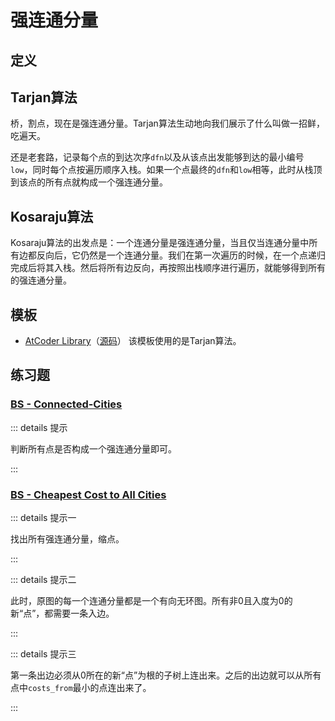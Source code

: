 # 强连通分量

## 定义

## Tarjan算法

桥，割点，现在是强连通分量。Tarjan算法生动地向我们展示了什么叫做一招鲜，吃遍天。

还是老套路，记录每个点的到达次序`dfn`以及从该点出发能够到达的最小编号`low`，同时每个点按遍历顺序入栈。如果一个点最终的`dfn`和`low`相等，此时从栈顶到该点的所有点就构成一个强连通分量。

## Kosaraju算法

Kosaraju算法的出发点是：一个连通分量是强连通分量，当且仅当连通分量中所有边都反向后，它仍然是一个连通分量。我们在第一次遍历的时候，在一个点递归完成后将其入栈。然后将所有边反向，再按照出栈顺序进行遍历，就能够得到所有的强连通分量。

## 模板

- [AtCoder Library](https://atcoder.github.io/ac-library/production/document_en/scc.html)（[源码](https://github.com/atcoder/ac-library/blob/master/atcoder/internal_scc.hpp)） 该模板使用的是Tarjan算法。

## 练习题

### [BS - Connected-Cities](https://binarysearch.com/problems/Connected-Cities)

::: details 提示

判断所有点是否构成一个强连通分量即可。

:::

### [BS - Cheapest Cost to All Cities](https://binarysearch.com/problems/Cheapest-Cost-to-All-Cities)

::: details 提示一

找出所有强连通分量，缩点。

:::

::: details 提示二

此时，原图的每一个连通分量都是一个有向无环图。所有非0且入度为0的新“点”，都需要一条入边。

:::

::: details 提示三

第一条出边必须从0所在的新“点”为根的子树上连出来。之后的出边就可以从所有点中`costs_from`最小的点连出来了。

:::

<Utterances />
